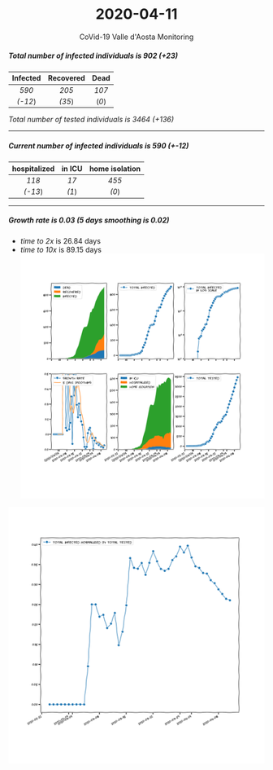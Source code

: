 <div align='center'>

# 2020-04-11
CoVid-19 Valle d'Aosta Monitoring
</div>

##### Total number of infected individuals is 902 (+23)
Infected | Recovered | Dead
:---: | :---: | :---:
*590* | *205* | *107*
*(-12*) | *(35*) | (*0*)

*Total number of tested individuals is 3464 (+136)*
***
##### Current number of infected individuals is 590 (+-12)
hospitalized | in ICU | home isolation
:---: | :---: | :---:
*118* |*17* |*455*
*(-13*) |*(1*) |*(0*)
***
##### Growth rate is 0.03 (5 days smoothing is 0.02)
- *time to 2x* is 26.84 days
- *time to 10x* is 89.15 days
![stats][stats]

![infected_normalized][infected_normalized]

[stats]: stats_Valled'Aosta.png
[infected_normalized]: infected_normalized_Valled'Aosta.png
